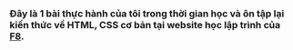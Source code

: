 ### Đây là 1 bài thực hành của tôi trong thời gian học và ôn tập lại kiến thức về HTML, CSS cơ bản tại website học lập trình của [F8](https://fullstack.edu.vn/).
